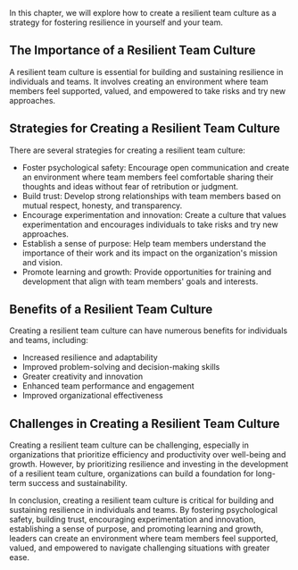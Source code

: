 
In this chapter, we will explore how to create a resilient team culture as a strategy for fostering resilience in yourself and your team.

The Importance of a Resilient Team Culture
------------------------------------------

A resilient team culture is essential for building and sustaining resilience in individuals and teams. It involves creating an environment where team members feel supported, valued, and empowered to take risks and try new approaches.

Strategies for Creating a Resilient Team Culture
------------------------------------------------

There are several strategies for creating a resilient team culture:

* Foster psychological safety: Encourage open communication and create an environment where team members feel comfortable sharing their thoughts and ideas without fear of retribution or judgment.
* Build trust: Develop strong relationships with team members based on mutual respect, honesty, and transparency.
* Encourage experimentation and innovation: Create a culture that values experimentation and encourages individuals to take risks and try new approaches.
* Establish a sense of purpose: Help team members understand the importance of their work and its impact on the organization's mission and vision.
* Promote learning and growth: Provide opportunities for training and development that align with team members' goals and interests.

Benefits of a Resilient Team Culture
------------------------------------

Creating a resilient team culture can have numerous benefits for individuals and teams, including:

* Increased resilience and adaptability
* Improved problem-solving and decision-making skills
* Greater creativity and innovation
* Enhanced team performance and engagement
* Improved organizational effectiveness

Challenges in Creating a Resilient Team Culture
-----------------------------------------------

Creating a resilient team culture can be challenging, especially in organizations that prioritize efficiency and productivity over well-being and growth. However, by prioritizing resilience and investing in the development of a resilient team culture, organizations can build a foundation for long-term success and sustainability.

In conclusion, creating a resilient team culture is critical for building and sustaining resilience in individuals and teams. By fostering psychological safety, building trust, encouraging experimentation and innovation, establishing a sense of purpose, and promoting learning and growth, leaders can create an environment where team members feel supported, valued, and empowered to navigate challenging situations with greater ease.

